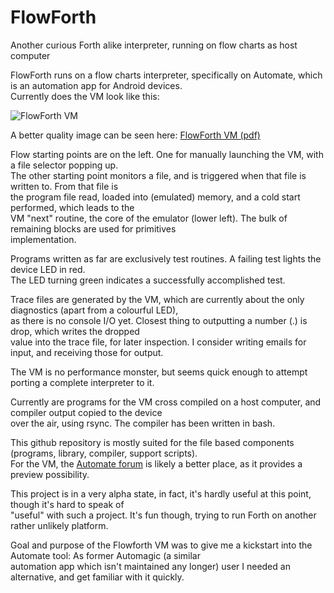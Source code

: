 # FlowForth
Another curious Forth alike interpreter, running on flow charts as host computer

FlowForth runs on a flow charts interpreter, specifically on Automate, which is an automation app for Android devices.  
Currently does the VM look like this:  

![FlowForth VM](http://fachkurs.de/vm/vm.jpg)

A better quality image can be seen here:  [FlowForth VM (pdf)](http://fachkurs.de/vm/vm.pdf)  

Flow starting points are on the left. One for manually launching the VM, with a file selector popping up.  
The other starting point monitors a file, and is triggered when that file is written to. From that file is  
the program file read, loaded into (emulated) memory, and a cold start performed, which leads to the  
VM "next" routine, the core of the emulator (lower left). The bulk of remaining blocks are used for primitives  
implementation.  

Programs written as far are exclusively test routines.  A failing test lights the device LED in red.  
The LED turning green indicates a successfully accomplished test.

Trace files are generated by the VM, which are currently about the only diagnostics (apart from a colourful LED),  
as there is no console I/O yet.  Closest thing to outputting a number (.) is drop, which writes the dropped  
value into the trace file, for later inspection. I consider writing emails for input, and receiving those for output.  

The VM is no performance monster, but seems quick enough to attempt porting a complete interpreter to it.  

Currently are programs for the VM cross compiled on a host computer, and compiler output copied to the device  
over the air, using rsync.  The compiler has been written in bash.

This github repository is mostly suited for the file based components (programs, library, compiler, support scripts).  
For the VM, the [Automate forum](https://llamalab.com/automate/community/flows/37943) is likely a better place, as it provides a preview possibility.  

This project is in a very alpha state, in fact, it's hardly useful at this point, though it's hard to speak of  
"useful" with such a project. It's fun though, trying to run Forth on another rather unlikely platform.  

Goal and purpose of the Flowforth VM was to give me a kickstart into the Automate tool: As former Automagic (a similar  
automation app which isn't maintained any longer) user I needed an alternative, and get familiar with it quickly.
